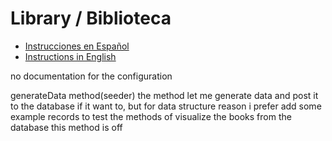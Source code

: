 # Library / Biblioteca

- [Instrucciones en Español](README_ES.md)
- [Instructions in English](README_EN.md)

no documentation for the configuration

generateData method(seeder)
the method let me generate data and post it to the database if it want to, but for data structure reason i prefer add some example records to test the methods of visualize the books from the database
this method is off
